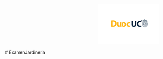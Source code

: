 <p align="right">
  <img src="assets/logo_duoc-01.jpg" alt="Logo DUOC" width="200">
</p>
# ExamenJardineria

